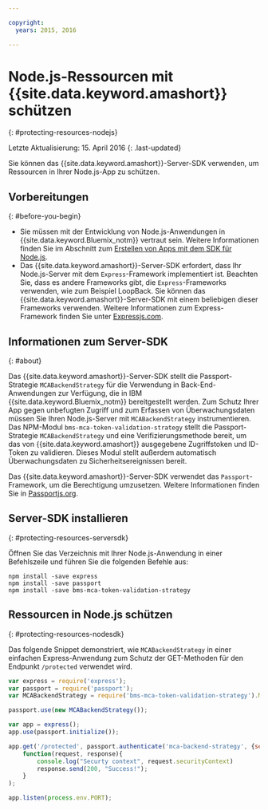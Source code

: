 ```yaml
---

copyright:
  years: 2015, 2016

---
```


# Node.js-Ressourcen mit {{site.data.keyword.amashort}} schützen
{: #protecting-resources-nodejs}

Letzte Aktualisierung: 15. April 2016
{: .last-updated}

Sie können das {{site.data.keyword.amashort}}-Server-SDK verwenden, um Ressourcen in Ihrer Node.js-App zu schützen.

## Vorbereitungen
{: #before-you-begin}

* Sie müssen mit der Entwicklung von Node.js-Anwendungen in {{site.data.keyword.Bluemix_notm}} vertraut sein. Weitere Informationen finden Sie im Abschnitt zum [Erstellen von Apps mit dem SDK für Node.js](https://console.{DomainName}/docs/runtimes/nodejs/index.html#nodejs_runtime).
* Das {{site.data.keyword.amashort}}-Server-SDK erfordert, dass Ihr Node.js-Server mit dem `Express`-Framework implementiert ist. Beachten Sie, dass es andere Frameworks gibt, die `Express`-Frameworks verwenden, wie zum Beispiel LoopBack. Sie können das {{site.data.keyword.amashort}}-Server-SDK mit einem beliebigen dieser Frameworks verwenden. Weitere Informationen zum Express-Framework finden Sie unter [Expressjs.com](http://expressjs.com/).

## Informationen zum Server-SDK
{: #about}

Das {{site.data.keyword.amashort}}-Server-SDK stellt die Passport-Strategie `MCABackendStrategy` für die Verwendung in Back-End-Anwendungen zur Verfügung, die in IBM {{site.data.keyword.Bluemix_notm}} bereitgestellt werden. Zum Schutz Ihrer App gegen unbefugten Zugriff und zum Erfassen von Überwachungsdaten müssen Sie Ihren Node.js-Server mit `MCABackendStrategy` instrumentieren. Das NPM-Modul `bms-mca-token-validation-strategy` stellt die Passport-Strategie `MCABackendStrategy` und eine Verifizierungsmethode bereit, um das von {{site.data.keyword.amashort}} ausgegebene Zugriffstoken und ID-Token zu validieren. Dieses Modul stellt außerdem automatisch Überwachungsdaten zu Sicherheitsereignissen bereit.

Das {{site.data.keyword.amashort}}-Server-SDK verwendet das `Passport`-Framework, um die Berechtigung umzusetzen.  Weitere Informationen finden Sie in [Passportjs.org](http://passportjs.org/).

## Server-SDK installieren
{: #protecting-resources-serversdk}

Öffnen Sie das Verzeichnis mit Ihrer Node.js-Anwendung in einer Befehlszeile und führen Sie die folgenden Befehle aus:

```
npm install -save express
npm install -save passport
npm install -save bms-mca-token-validation-strategy
```

## Ressourcen in Node.js schützen
{: #protecting-resources-nodesdk}

Das folgende Snippet demonstriert, wie `MCABackendStrategy` in einer einfachen Express-Anwendung zum Schutz der GET-Methoden für den Endpunkt `/protected` verwendet wird.

```JavaScript
var express = require('express');
var passport = require('passport');
var MCABackendStrategy = require('bms-mca-token-validation-strategy').MCABackendStrategy;

passport.use(new MCABackendStrategy());

var app = express();
app.use(passport.initialize());

app.get('/protected', passport.authenticate('mca-backend-strategy', {session: false }),
    function(request, response){
		console.log("Securty context", request.securityContext)    
		response.send(200, "Success!");
    }
);

app.listen(process.env.PORT);
```
